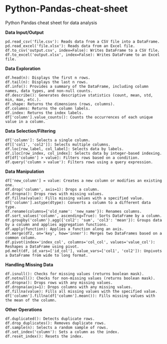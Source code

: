 # Python-Pandas-cheat-sheet
Python Pandas cheat sheet for data analysis

**Data Input/Output**

    pd.read_csv('file.csv'): Reads data from a CSV file into a DataFrame.
    pd.read_excel('file.xlsx'): Reads data from an Excel file.
    df.to_csv('output.csv', index=False): Writes DataFrame to a CSV file.
    df.to_excel('output.xlsx', index=False): Writes DataFrame to an Excel file.

**Data Exploration**

    df.head(n): Displays the first n rows.
    df.tail(n): Displays the last n rows.
    df.info(): Provides a summary of the DataFrame, including column names, data types, and non-null counts.
    df.describe(): Generates descriptive statistics (count, mean, std, min, max, etc.).
    df.shape: Returns the dimensions (rows, columns).
    df.columns: Returns the column labels.
    df.index: Returns the index labels.
    df['column'].value_counts(): Counts the occurrences of each unique value in a column.

**Data Selection/Filtering**

    df['column']: Selects a single column.
    df[['col1', 'col2']]: Selects multiple columns.
    df.loc[row_label, col_label]: Selects data by labels.
    df.iloc[row_index, col_index]: Selects data by integer-based indexing.
    df[df['column'] > value]: Filters rows based on a condition.
    df.query('column > value'): Filters rows using a query expression.

**Data Manipulation**

    df['new_column'] = value: Creates a new column or modifies an existing one.
    df.drop('column', axis=1): Drops a column.
    df.dropna(): Drops rows with missing values.
    df.fillna(value): Fills missing values with a specified value.
    df['column'].astype(dtype): Converts a column to a different data type.
    df.rename(columns={'old_name': 'new_name'}): Renames columns.
    df.sort_values('column', ascending=True): Sorts DataFrame by a column.
    df.groupby('column').agg({'col2': 'sum', 'col3': 'mean'}): Groups data by a column and applies aggregation functions.
    df.apply(function): Applies a function along an axis.
    df.merge(df2, on='key', how='inner'): Merges two DataFrames based on a common column.
    df.pivot(index='index_col', columns='col_col', values='value_col'): Reshapes a DataFrame using pivot.
    pd.melt(df, id_vars=['id_col'], value_vars=['col1', 'col2']): Unpivots a DataFrame from wide to long format. 

**Handling Missing Data**

    df.isnull(): Checks for missing values (returns boolean mask).
    df.notnull(): Checks for non-missing values (returns boolean mask).
    df.dropna(): Drops rows with any missing values.
    df.dropna(axis=1): Drops columns with any missing values.
    df.fillna(value): Fills all missing values with the specified value.
    df['column'].fillna(df['column'].mean()): Fills missing values with the mean of the column. 

**Other Operations**

    df.duplicated(): Detects duplicate rows.
    df.drop_duplicates(): Removes duplicate rows.
    df.sample(n): Selects a random sample of rows.
    df.set_index('column'): Sets a column as the index.
    df.reset_index(): Resets the index.


